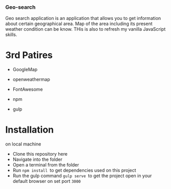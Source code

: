 ### Geo-search
Geo search application is an application that allows you to get information about certain geographical area. Map of the area including its present weather condition can be know. THis is also to refresh my vanilla JavaScript skills.


# 3rd Patires
- GoogleMap
- openweathermap
- FontAwesome

- npm
- gulp

# Installation
on local machine
* Clone this repository here
* Navigate into the folder
* Open a terminal from the folder
* Run `npm install `to get dependencies used on this project
* Run the gulp command `gulp serve `to get the project open in your default browser on set port `3000`